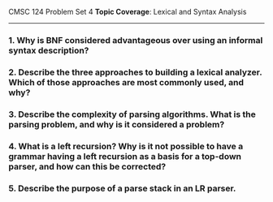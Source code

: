 CMSC 124 Problem Set 4
**Topic Coverage**: Lexical and Syntax Analysis 

---

### 1. Why is BNF considered advantageous over using an informal syntax description?

### 2. Describe the three approaches to building a lexical analyzer. Which of those approaches are most commonly used, and why?

### 3. Describe the complexity of parsing algorithms. What is the parsing problem, and why is it considered a problem?

### 4. What is a left recursion? Why is it not possible to have a grammar having a left recursion as a basis for a top-down parser, and how can this be corrected?

### 5. Describe the purpose of a parse stack in an LR parser.
 